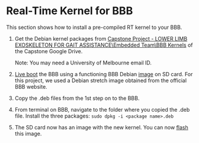 # Real-Time Kernel for BBB
This section shows how to install a pre-compiled RT kernel to your BBB.

1. Get the Debian kernel packages from [Capstone Project - LOWER LIMB EXOSKELETON FOR GAIT ASSISTANCE\Embedded Team\BBB Kernels](https://drive.google.com/drive/folders/1QxixLCkjTl1fydw8D9Qf-CXiwcgkRjLf?usp=sharing) of the Capstone Google Drive. 

    Note: You may need a University of Melbourne email ID.

2. [Live boot](https://exoembedded.readthedocs.io/en/latest/bbb/#live-booting-from-sd-card) the BBB using a functioning BBB Debian [image](https://exoembedded.readthedocs.io/en/latest/bbb/#getting-and-flashing-bbb-images) on SD card. For this project, we used a Debian stretch image obtained from the official BBB website.
2. Copy the .deb files from the 1st step on to the BBB.
3. From terminal on BBB, navigate to the folder where you copied the .deb file. Install the three packages: `sudo dpkg -i <package name>.deb`
4. The SD card now has an image with the new kernel. You can now [flash](https://exoembedded.readthedocs.io/en/latest/bbb/#getting-and-flashing-bbb-images) this image.